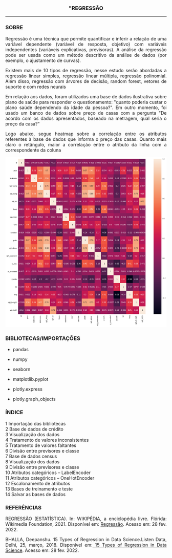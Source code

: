 <h3> <center> "REGRESSÃO</center> </h3>
<hr size="1" width="100%" align="center" noshade> 



<h3> SOBRE </h3>


<p align = 'JUSTIFY'>Regressão é uma técnica que permite quantificar e inferir a relação de uma variável dependente (variável de resposta, objetivo) com variáveis independentes (variáveis explicativas, previsoras). A análise da regressão pode ser usada como um método descritivo da análise de dados (por exemplo, o ajustamento de curvas). </p>

<p align = 'JUSTIFY'>Existem mais de 10 tipos de regressão, nesse estudo serão abordadas a regressão linear simples, regressão linear múltipla, regressão polinomial. Além disso, regressão com árvores de decisão, random forest, vetores de suporte e com redes neurais </p>


<p align = 'JUSTIFY'>Em relação aos dados, foram utilizados uma base de dados ilustrativa sobre plano de saúde para responder o questionamento: "quanto poderia custar o plano saúde dependendo da idade da pessoa?". Em outro momento, foi usado um banco de dados sobre preço de casas com a pergunta "De acordo com os dados apresentados, baseado na metragem, qual seria o preço da casa?" </p>

<p align = "JUSTIFY"> Logo abaixo, segue heatmap sobre a correlação entre os atributos referentes à base de dados que informa o preço das casas. Quanto mais claro o retângulo, maior a correlação entre o atributo da linha com a correspondente da coluna</p>


<img src="https://github.com/WMFrts/regressao/blob/main/grafico-correlacao.png">

<h3>BIBLIOTECAS/IMPORTAÇÕES</h3>


* pandas

* numpy 

* seaborn


* matplotlib.pyplot


* plotly.express

* plotly.graph_objects





<h3>ÍNDICE</h3>

<dl>
<dt>1 Importação das bibliotecas</dt>
<dt>2 Base de dados de crédito</dt>
<dt>3 Visualização dos dados</dt>
<dt>4 Tratamento de valores inconsistentes</dt>
<dt>5 Tratamento de valores faltantes</dt>
<dt>6 Divisão entre previsores e classe</dt>
<dt>7 Base de dados census</dt>
<dt>8 Visualização dos dados</dt>
<dt>9 Divisão entre previsores e classe</dt>
<dt>10 Atributos categóricos – LabelEncoder</dt>
<dt>11 Atributos categóricos – OneHotEncoder</dt>
<dt>12 Escalonamento de atributos</dt>
<dt>13 Bases de treinamento e teste</dt>
<dt>14 Salvar as bases de dados</dt>
</dl>


<h3>REFERÊNCIAS</h3>


<p align = 'JUSTIFY'>REGRESSÃO (ESTATÍSTICA). In: WIKIPÉDIA, a enciclopédia livre. Flórida: Wikimedia Foundation, 2021. Disponível em: <a href= "https://pt.wikipedia.org/w/index.php?title=Regress%C3%A3o_(estat%C3%ADstica)&oldid=62175676">Regressão</a>. Acesso em: 28 fev. 2022.


<p align = 'JUSTIFY'> BHALLA, Deepanshu. 15 Types of Regression in Data Science.Listen Data, Delhi, 25, março, 2018. Disponível em:<a href= "https://www.listendata.com/2018/03/regression-analysis.html"> 15 Types of Regression in Data Science</a>. Acesso em: 28 fev. 2022.
